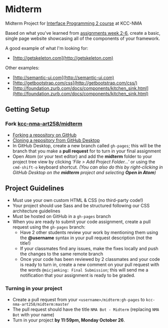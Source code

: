 # Midterm
Midterm Project for [Interface Programming 2 course](https://github.com/kcc-nma-art258) at KCC-NMA

Based on what you've learned from [assignments week 2-6](https://github.com/kcc-nma-art258/assignments), create a basic, single page website showcasing all of the components of your framework.

A good example of what I'm looking for:
- [http://getskeleton.com](http://getskeleton.com)

Other examples:
- [http://semantic-ui.com](http://semantic-ui.com)
- [http://getbootstrap.com/css](http://getbootstrap.com/css/)
- [http://foundation.zurb.com/docs/components/kitchen_sink.html](http://foundation.zurb.com/docs/components/kitchen_sink.html)

## Getting Setup

### Fork [kcc-nma-art258/midterm](https://github.com/kcc-nma-art258/midterm)
- [Forking a repository on GitHub](https://help.github.com/articles/fork-a-repo/)
- [Cloning a repository from GitHub Desktop](https://help.github.com/desktop/guides/contributing/cloning-a-repository-from-github-desktop/)
- In GitHub Desktop, create a new branch called `gh-pages`; this will be the branch that you make a **pull request** for to turn in your final assignment
- Open Atom (or your text editor) and add the **midterm** folder to your project tree view by clicking _'File > Add Project Folder...'_ or using the `cmd-shift-o` keyboard shortcut. _(You can also do this by right-clicking in GitHub Desktop on the **midterm** project and selecting **Open in Atom**)_

## Project Guidelines
- Must use your own custom HTML & CSS (no third-party code!)
- Your project should use Sass and be structured following our CSS architecture guidelines 
- Must be hosted on GitHub in a `gh-pages` branch
- When you are ready to submit your code assignment, create a pull request using the `gh-pages` branch:
  - Have 2 other students review your work by mentioning them using the **@username** syntax in your pull request description (not the title!)
  - If your classmates find any issues, make the fixes locally and push the changes to the same remote branch
  - Once your code has been reviewed by 2 classmates and your code is ready to turn in, create a new comment on your pull request with the words `@micjamking: Final Submission`; this will send me a notification that your assignment is ready to be graded.

### Turning in your project
- Create a pull request from your `<username>/midterm:gh-pages` to `kcc-nma-art258/midterm:master`
- The pull request should have the title `NMA Bot - Midterm` (replacing `NMA Bot` with your name) 
- Turn in your project **by 11:59pm, Monday October 26**.